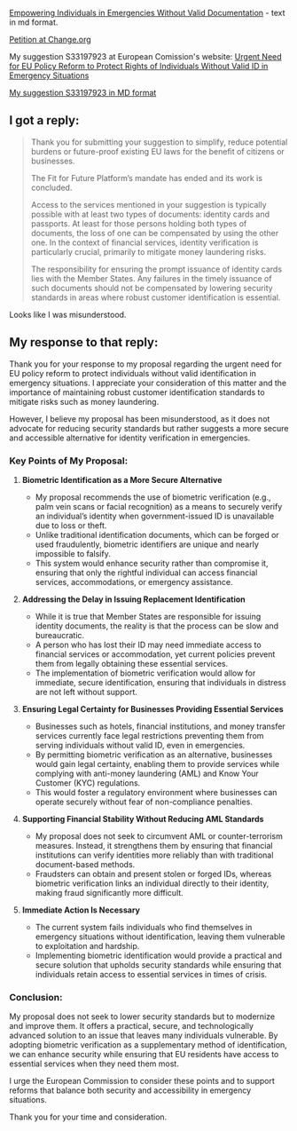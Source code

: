 [Empowering Individuals in Emergencies Without Valid Documentation](empowering.md) - text in md format.

[Petition at Change.org](https://chng.it/fH9JCcYgrm)

My suggestion S33197923 at European Comission's website: [Urgent Need for EU Policy Reform to Protect Rights of Individuals Without Valid ID in Emergency Situations](https://ec.europa.eu/info/law/better-regulation/have-your-say-simplify/suggestions/S33197923_en)

[My suggestion S33197923 in MD format](rights.md)

## I got a reply:

> Thank you for submitting your suggestion to simplify, reduce potential burdens or future-proof existing EU laws for the benefit of citizens or businesses.
> 
> The Fit for Future Platform’s mandate has ended and its work is concluded.
> 
> Access to the services mentioned in your suggestion is typically possible with at least two types of documents: identity cards and passports. At least for those persons holding both types of documents, the loss of one can be compensated by using the other one. In the context of financial services, identity verification is particularly crucial, primarily to mitigate money laundering risks.
> 
> The responsibility for ensuring the prompt issuance of identity cards lies with the Member States. Any failures in the timely issuance of such documents should not be compensated by lowering security standards in areas where robust customer identification is essential.

Looks like I was misunderstood.

## My response to that reply:

Thank you for your response to my proposal regarding the urgent need for EU policy reform to protect individuals without valid identification in emergency situations. I appreciate your consideration of this matter and the importance of maintaining robust customer identification standards to mitigate risks such as money laundering.

However, I believe my proposal has been misunderstood, as it does not advocate for reducing security standards but rather suggests a more secure and accessible alternative for identity verification in emergencies.

### Key Points of My Proposal:

1. **Biometric Identification as a More Secure Alternative**
   - My proposal recommends the use of biometric verification (e.g., palm vein scans or facial recognition) as a means to securely verify an individual’s identity when government-issued ID is unavailable due to loss or theft.
   - Unlike traditional identification documents, which can be forged or used fraudulently, biometric identifiers are unique and nearly impossible to falsify.
   - This system would enhance security rather than compromise it, ensuring that only the rightful individual can access financial services, accommodations, or emergency assistance.

2. **Addressing the Delay in Issuing Replacement Identification**
   - While it is true that Member States are responsible for issuing identity documents, the reality is that the process can be slow and bureaucratic.
   - A person who has lost their ID may need immediate access to financial services or accommodation, yet current policies prevent them from legally obtaining these essential services.
   - The implementation of biometric verification would allow for immediate, secure identification, ensuring that individuals in distress are not left without support.

3. **Ensuring Legal Certainty for Businesses Providing Essential Services**
   - Businesses such as hotels, financial institutions, and money transfer services currently face legal restrictions preventing them from serving individuals without valid ID, even in emergencies.
   - By permitting biometric verification as an alternative, businesses would gain legal certainty, enabling them to provide services while complying with anti-money laundering (AML) and Know Your Customer (KYC) regulations.
   - This would foster a regulatory environment where businesses can operate securely without fear of non-compliance penalties.

4. **Supporting Financial Stability Without Reducing AML Standards**
   - My proposal does not seek to circumvent AML or counter-terrorism measures. Instead, it strengthens them by ensuring that financial institutions can verify identities more reliably than with traditional document-based methods.
   - Fraudsters can obtain and present stolen or forged IDs, whereas biometric verification links an individual directly to their identity, making fraud significantly more difficult.

5. **Immediate Action Is Necessary**
   - The current system fails individuals who find themselves in emergency situations without identification, leaving them vulnerable to exploitation and hardship.
   - Implementing biometric identification would provide a practical and secure solution that upholds security standards while ensuring that individuals retain access to essential services in times of crisis.

### Conclusion:
My proposal does not seek to lower security standards but to modernize and improve them. It offers a practical, secure, and technologically advanced solution to an issue that leaves many individuals vulnerable. By adopting biometric verification as a supplementary method of identification, we can enhance security while ensuring that EU residents have access to essential services when they need them most.

I urge the European Commission to consider these points and to support reforms that balance both security and accessibility in emergency situations.

Thank you for your time and consideration.

